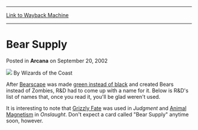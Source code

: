 
---
[Link to Wayback Machine](https://web.archive.org/web/20220626172930/https://magic.wizards.com/en/articles/archive/arcana/bear-supply-2002-09-20)

[_metadata_:author]:- "Wizards of the Coast"
[_metadata_:description]:- "After Bearscape was made green instead of black and created Bears instead of Zombies, R&D had to come up with a name for it. Below is R&D's list of names that, once you read it, you'll be glad weren't used.It is interesting to note that Grizzly Fate was used in Judgment and Animal Magnetism in Onslaught. Don't expect a card called `Bear Supply` anytime soon, however."
[_metadata_:generator]:- "Drupal 7 (http://drupal.org)"
[_metadata_:node]:- "604466"
[_metadata_:publish_date]:- "2002-09-20"
[_metadata_:source]:- "div-main-content"
[_metadata_:title]:- "Bear Supply"
[_metadata_:wayback_capture_timestamp]:- "2022-06-26 17:29:30"
[_metadata_:wayback_raw_url]:- "https://web.archive.org/web/20220626172930id_/https://magic.wizards.com/en/articles/archive/arcana/bear-supply-2002-09-20"
[_metadata_:wayback_url]:- "https://magic.wizards.com/en/articles/archive/arcana/bear-supply-2002-09-20"
---


Bear Supply
===========



 Posted in **Arcana**
 on September 20, 2002 






![](https://media.magic.wizards.com/styles/auth_small/public/images/person/wizards_author.jpg)
By Wizards of the Coast











After [Bearscape](https://gatherer.wizards.com/Pages/Card/Details.aspx?name=Bearscape) was made [green instead of black](/en/articles/archive/bearscape-dead-2002-01-22) and created Bears instead of Zombies, R&D had to come up with a name for it. Below is R&D's list of names that, once you read it, you'll be glad weren't used.

It is interesting to note that [Grizzly Fate](https://gatherer.wizards.com/Pages/Card/Details.aspx?name=Grizzly+Fate) was used in *Judgment* and [Animal Magnetism](https://gatherer.wizards.com/Pages/Card/Details.aspx?name=Animal+Magnetism) in *Onslaught*. Don't expect a card called "Bear Supply" anytime soon, however.







